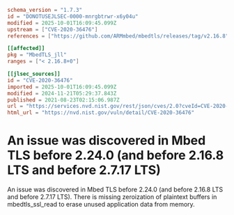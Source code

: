 ```toml
schema_version = "1.7.3"
id = "DONOTUSEJLSEC-0000-mnrgbtrwr-x6y04u"
modified = 2025-10-01T16:09:45.099Z
upstream = ["CVE-2020-36476"]
references = ["https://github.com/ARMmbed/mbedtls/releases/tag/v2.16.8", "https://github.com/ARMmbed/mbedtls/releases/tag/v2.24.0", "https://github.com/ARMmbed/mbedtls/releases/tag/v2.7.17", "https://lists.debian.org/debian-lts-announce/2021/11/msg00021.html", "https://lists.debian.org/debian-lts-announce/2022/12/msg00036.html", "https://github.com/ARMmbed/mbedtls/releases/tag/v2.16.8", "https://github.com/ARMmbed/mbedtls/releases/tag/v2.24.0", "https://github.com/ARMmbed/mbedtls/releases/tag/v2.7.17", "https://lists.debian.org/debian-lts-announce/2021/11/msg00021.html", "https://lists.debian.org/debian-lts-announce/2022/12/msg00036.html"]

[[affected]]
pkg = "MbedTLS_jll"
ranges = ["< 2.16.8+0"]

[[jlsec_sources]]
id = "CVE-2020-36476"
imported = 2025-10-01T16:09:45.099Z
modified = 2024-11-21T05:29:37.843Z
published = 2021-08-23T02:15:06.987Z
url = "https://services.nvd.nist.gov/rest/json/cves/2.0?cveId=CVE-2020-36476"
html_url = "https://nvd.nist.gov/vuln/detail/CVE-2020-36476"
```

# An issue was discovered in Mbed TLS before 2.24.0 (and before 2.16.8 LTS and before 2.7.17 LTS)

An issue was discovered in Mbed TLS before 2.24.0 (and before 2.16.8 LTS and before 2.7.17 LTS). There is missing zeroization of plaintext buffers in mbedtls_ssl_read to erase unused application data from memory.

